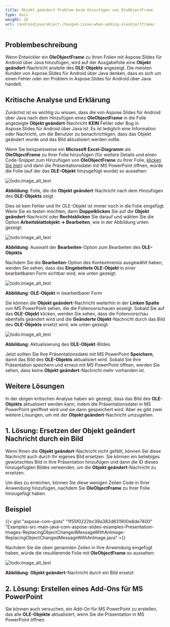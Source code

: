 ```yaml
---
title: Objekt geändert Problem beim Hinzufügen von OleObjectFrame
type: docs
weight: 10
url: /androidjava/object-changed-issue-when-adding-oleobjectframe/
---
```


## **Problembeschreibung**
Wenn Entwickler ein **OleObjectFrame** zu ihren Folien mit Aspose.Slides für Android über Java hinzufügen, wird auf der Ausgabefolie eine **Objekt geändert**-Nachricht anstelle des **OLE-Objekts** angezeigt. Die meisten Kunden von Aspose.Slides für Android über Java denken, dass es sich um einen Fehler oder ein Problem in Aspose.Slides für Android über Java handelt.
## **Kritische Analyse und Erklärung**
Zunächst ist es wichtig zu wissen, dass die von Aspose.Slides für Android über Java nach dem Hinzufügen eines **OleObjectFrame** in die Folie angezeigte **Objekt geändert**-Nachricht **KEIN** Fehler oder Bug in Aspose.Slides für Android über Java ist. Es ist lediglich eine Information oder Nachricht, um die Benutzer zu benachrichtigen, dass das Objekt geändert wurde und das Bild aktualisiert werden sollte.

Wenn Sie beispielsweise ein **Microsoft Excel-Diagramm** als **OleObjectFrame** zu Ihrer Folie hinzufügen (für weitere Details und einen Code-Snippet zum Hinzufügen von **OleObjectFrame** zu Ihrer Folie, [klicken Sie hier](/slides/androidjava/adding-frame-to-the-slide/)) und dann die Präsentationsdatei mit MS PowerPoint öffnen, würde die Folie (auf der das **OLE-Objekt** hinzugefügt wurde) so aussehen:

![todo:image_alt_text](object-changed-issue-when-adding-oleobjectframe_1.png)

**Abbildung**: Folie, die die **Objekt geändert**-Nachricht nach dem Hinzufügen des **OLE-Objekts** zeigt

Dies ist kein Fehler und Ihr OLE-Objekt ist immer noch in die Folie eingefügt. Wenn Sie es testen möchten, dann **Doppelklicken** Sie auf die **Objekt geändert**-Nachricht oder **Rechtsklicken** Sie darauf und wählen Sie die Option **Arbeitsblattobjekt -> Bearbeiten**, wie in der Abbildung unten gezeigt:

![todo:image_alt_text](object-changed-issue-when-adding-oleobjectframe_2.png)

**Abbildung**: Auswahl der **Bearbeiten**-Option zum Bearbeiten des **OLE-Objekts**

Nachdem Sie die **Bearbeiten**-Option des Kontextmenüs ausgewählt haben, werden Sie sehen, dass das **Eingebettete OLE-Objekt** in einer bearbeitbaren Form sichtbar wird, wie unten gezeigt:

![todo:image_alt_text](object-changed-issue-when-adding-oleobjectframe_3.png)

**Abbildung**: **OLE-Objekt** in bearbeitbarer Form

Sie können die **Objekt geändert**-Nachricht weiterhin in der **Linken Spalte** von MS PowerPoint sehen, die die Folienvorschauen anzeigt. Sobald Sie auf das **OLE-Objekt** klicken, werden Sie sehen, dass die Folienvorschau ebenfalls geändert wird und die **Geänderte Objekt**-Nachricht durch das Bild des **OLE-Objekts** ersetzt wird, wie unten gezeigt:

![todo:image_alt_text](object-changed-issue-when-adding-oleobjectframe_4.png)

**Abbildung**: Aktualisierung des **OLE-Objekt**-Bildes

Jetzt sollten Sie Ihre Präsentationsdatei mit MS PowerPoint **Speichern**, damit das Bild des **OLE-Objekts** aktualisiert wird. Sobald Sie Ihre Präsentation speichern und erneut mit MS PowerPoint öffnen, werden Sie sehen, dass keine **Objekt geändert**-Nachricht mehr vorhanden ist.
## **Weitere Lösungen**
In der obigen kritischen Analyse haben wir gezeigt, dass das Bild des **OLE-Objekts** aktualisiert werden kann, indem die Präsentationsdatei in MS PowerPoint geöffnet wird und sie dann gespeichert wird. Aber es gibt zwei weitere Lösungen, um mit der **Objekt geändert**-Nachricht umzugehen.
## **1. Lösung: Ersetzen der Objekt geändert Nachricht durch ein Bild**
Wenn Ihnen die **Objekt geändert**-Nachricht nicht gefällt, können Sie diese Nachricht auch durch Ihr eigenes Bild ersetzen. Sie können ein beliebiges gewünschtes Bild in Ihre Präsentation hinzufügen und dann die ID dieses hinzugefügten Bildes verwenden, um die **Objekt geändert**-Nachricht zu ersetzen.

Um dies zu erreichen, können Sie diese wenigen Zeilen Code in Ihrer Anwendung hinzufügen, nachdem Sie **OleObjectFrame** zu Ihrer Folie hinzugefügt haben.
## **Beispiel**
{{< gist "aspose-com-gists" "1f55f0222bc39a382d831900e8de7400" "Examples-src-main-java-com-aspose-slides-examples-Presentation-Images-ReplacingObjectChangedMessageWithAnImage-ReplacingObjectChangedMessageWithAnImage.java" >}}

Nachdem Sie die oben genannten Zeilen in Ihre Anwendung eingefügt haben, würde die resultierende Folie mit **OleObjectFrame** so aussehen:

![todo:image_alt_text](object-changed-issue-when-adding-oleobjectframe_5.png)

**Abbildung**: **Objekt geändert**-Nachricht durch ein Bild ersetzt
## **2. Lösung: Erstellen eines Add-Ons für MS PowerPoint**
Sie können auch versuchen, ein Add-On für MS PowerPoint zu erstellen, das alle **OLE-Objekte** aktualisiert, wenn Sie die Präsentation in MS PowerPoint öffnen.